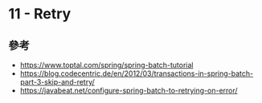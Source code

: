 # 11 - Retry



## 參考
* https://www.toptal.com/spring/spring-batch-tutorial
* https://blog.codecentric.de/en/2012/03/transactions-in-spring-batch-part-3-skip-and-retry/
* https://javabeat.net/configure-spring-batch-to-retrying-on-error/
